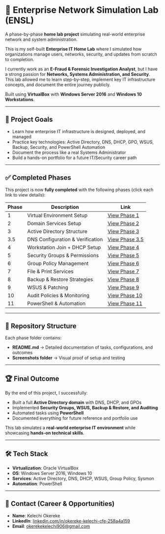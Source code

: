 # 🧭 Enterprise Network Simulation Lab (ENSL)

A phase-by-phase **home lab project** simulating real-world enterprise network and system administration.  

This is my self-built **Enterprise IT Home Lab** where I simulated how organizations manage users, networks, security, and updates from scratch to completion.  

I currently work as an **E-Fraud & Forensic Investigation Analyst**, but I have a strong passion for **Networks, Systems Administration, and Security**.  
This lab allowed me to learn step-by-step, implement key IT infrastructure concepts, and document the entire journey publicly.  

Built using **VirtualBox** with **Windows Server 2016** and **Windows 10 Workstations**.

---

## 🚀 Project Goals
- Learn how enterprise IT infrastructure is designed, deployed, and managed  
- Practice key technologies: Active Directory, DNS, DHCP, GPO, WSUS, Backup, Security, and PowerShell Automation  
- Document the process like a real Systems Administrator  
- Build a hands-on portfolio for a future IT/Security career path  

---

## ✅ Completed Phases
This project is now **fully completed** with the following phases (click each link to view details):  

| Phase | Description | Link |
|-------|-------------|------|
| 1 | Virtual Environment Setup | [View Phase 1](./PHASE1_Virtual_Environment_Setup/README.md) |
| 2 | Domain Services Setup | [View Phase 2](./PHASE2_Domain_Services_Setup/README.md) |
| 3 | Active Directory Structure | [View Phase 3](./PHASE3_AD_Structure/README.md) |
| 3.5 | DNS Configuration & Verification | [View Phase 3.5](./PHASE3.5_DNS_Config_Verification/README.md) |
| 4 | Workstation Join + DHCP Setup | [View Phase 4](./PHASE4_Workstation_Join_DHCP/README.md) |
| 5 | Security Groups & Permissions | [View Phase 5](./PHASE5_Security_Groups/README.md) |
| 6 | Group Policy Management | [View Phase 6](./PHASE6_Group_Policy_Management/README.md) |
| 7 | File & Print Services | [View Phase 7](./PHASE7_File_Print_Services/README.md) |
| 8 | Backup & Restore Strategies | [View Phase 8](./PHASE8_Backup_Restore_Strategies/README.md) |
| 9 | WSUS & Patching | [View Phase 9](./PHASE9_WSUS_Patching/README.md) |
| 10 | Audit Policies & Monitoring | [View Phase 10](./PHASE10_Audit_Policies_Monitoring/README.md) |
| 11 | PowerShell & Automation | [View Phase 11](./PHASE11_PowerShell_Automation/README.md) |

---

## 📂 Repository Structure
Each phase folder contains:  
- **README.md** → Detailed documentation of tasks, configurations, and outcomes  
- **Screenshots folder** → Visual proof of setup and testing  

---

## 🏆 Final Outcome
By the end of this project, I successfully:  
- Built a full **Active Directory domain** with DNS, DHCP, and GPOs  
- Implemented **Security Groups, WSUS, Backup & Restore, and Auditing**  
- Automated tasks using **PowerShell**  
- Documented everything for future reference and portfolio use  

This lab simulates a **real-world enterprise IT environment** while showcasing **hands-on technical skills**.

---

## 🛠️ Tech Stack
- **Virtualization**: Oracle VirtualBox  
- **OS**: Windows Server 2016, Windows 10  
- **Services**: Active Directory, DNS, DHCP, WSUS, Group Policy, Sysmon  
- **Automation**: PowerShell  

---

## 📧 Contact (Career & Opportunities)
- **Name**: Kelechi Okereke  
- **LinkedIn**: [linkedin.com/in/okereke-kelechi-cfe-258a4a159](https://www.linkedin.com/in/okereke-kelechi-cfe-258a4a159)  
- **Email**: okerekekelechi906@gmail.com  
